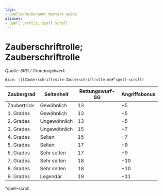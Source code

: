 ```yaml
---
tags:
- Quelle/5e/Dungeon_Masters_Guide
aliases:
- Spell Scrolls; Spell Scroll
---
```

# Zauberschriftrolle; Zauberschriftrolle
*Quelle: SRD / Grundregelwerk*

`dice: [](Zauberschriftrolle-Zauberschriftrolle.md#^spell-scroll)`

| Zaubergrad  | Seltenheit   | Rettungswurf-SG | Angriffsbonus |
| ----------- | ------------ | --------------- | ------------- |
| Zaubertrick | Gewöhnlich   | 13              | +5            |
| 1. Grades   | Gewöhnlich   | 13              | +5            |
| 2. Grades   | Ungewöhnlich | 13              | +5            |
| 3. Grades   | Ungewöhnlich | 15              | +7            |
| 4. Grades   | Selten       | 15              | +7            |
| 5. Grades   | Selten       | 17              | +9            |
| 6. Grades   | Sehr selten  | 17              | +9            |
| 7. Grades   | Sehr selten  | 18              | +10           |
| 8. Grades   | Sehr selten  | 18              | +10           |
| 9. Grades   | Legendär     | 19              | +11           |
^spell-scroll